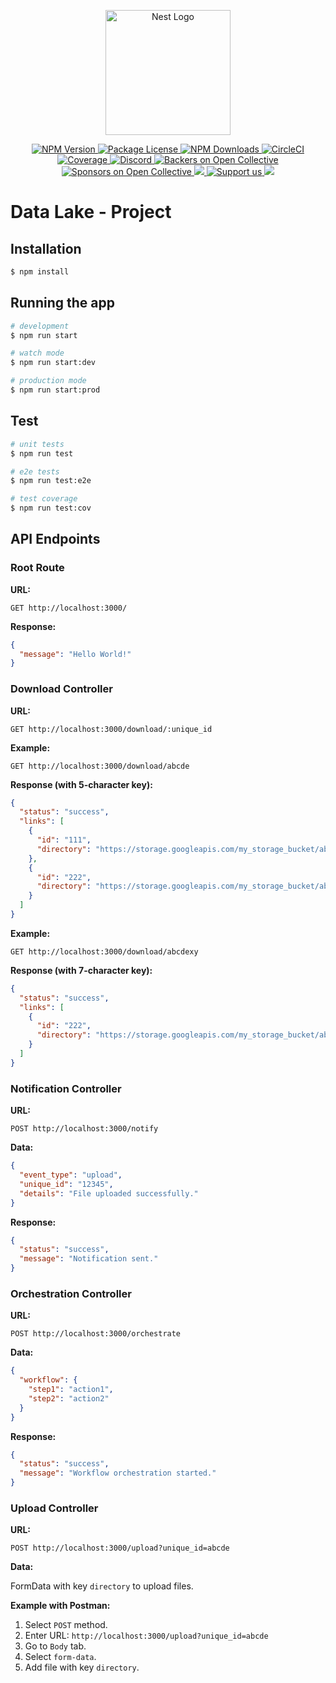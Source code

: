 <p align="center"> 
  <a href="http://nestjs.com/" target="blank"> 
    <img src="https://nestjs.com/img/logo-small.svg" width="200" alt="Nest Logo" /> 
  </a> 
</p> 

<!-- Badges --> 
<p align="center"> 
  <a href="https://www.npmjs.com/~nestjscore" target="_blank">
    <img src="https://img.shields.io/npm/v/@nestjs/core.svg" alt="NPM Version" />
  </a> 
  <a href="https://www.npmjs.com/~nestjscore" target="_blank">
    <img src="https://img.shields.io/npm/l/@nestjs/core.svg" alt="Package License" />
  </a> 
  <a href="https://www.npmjs.com/~nestjscore" target="_blank">
    <img src="https://img.shields.io/npm/dm/@nestjs/common.svg" alt="NPM Downloads" />
  </a> 
  <a href="https://circleci.com/gh/nestjs/nest" target="_blank">
    <img src="https://img.shields.io/circleci/build/github/nestjs/nest/master" alt="CircleCI" />
  </a> 
  <a href="https://coveralls.io/github/nestjs/nest?branch=master" target="_blank">
    <img src="https://coveralls.io/repos/github/nestjs/nest/badge.svg?branch=master#9" alt="Coverage" />
  </a> 
  <a href="https://discord.gg/G7Qnnhy" target="_blank">
    <img src="https://img.shields.io/badge/discord-online-brightgreen.svg" alt="Discord"/>
  </a> 
  <a href="https://opencollective.com/nest#backer" target="_blank">
    <img src="https://opencollective.com/nest/backers/badge.svg" alt="Backers on Open Collective" />
  </a> 
  <a href="https://opencollective.com/nest#sponsor" target="_blank">
    <img src="https://opencollective.com/nest/sponsors/badge.svg" alt="Sponsors on Open Collective" />
  </a> 
  <a href="https://paypal.me/kamilmysliwiec" target="_blank">
    <img src="https://img.shields.io/badge/Donate-PayPal-ff3f59.svg"/>
  </a> 
  <a href="https://opencollective.com/nest#sponsor" target="_blank">
    <img src="https://img.shields.io/badge/Support%20us-Open%20Collective-41B883.svg" alt="Support us">
  </a> 
  <a href="https://twitter.com/nestframework" target="_blank">
    <img src="https://img.shields.io/twitter/follow/nestframework.svg?style=social&label=Follow">
  </a> 
</p>

# Data Lake - Project

## Installation

```bash
$ npm install
```

## Running the app

```bash
# development
$ npm run start

# watch mode
$ npm run start:dev

# production mode
$ npm run start:prod
```

## Test

```bash
# unit tests
$ npm run test

# e2e tests
$ npm run test:e2e

# test coverage
$ npm run test:cov
```

## API Endpoints

### Root Route

**URL:**

```
GET http://localhost:3000/
```

**Response:**

```json
{
  "message": "Hello World!"
}
```

### Download Controller

**URL:**

```
GET http://localhost:3000/download/:unique_id
```

**Example:**

```
GET http://localhost:3000/download/abcde
```

**Response (with 5-character key):**

```json
{
  "status": "success",
  "links": [
    {
      "id": "111",
      "directory": "https://storage.googleapis.com/my_storage_bucket/abcde/kl"
    },
    {
      "id": "222",
      "directory": "https://storage.googleapis.com/my_storage_bucket/abcde/xy"
    }
  ]
}
```

**Example:**

```
GET http://localhost:3000/download/abcdexy
```

**Response (with 7-character key):**

```json
{
  "status": "success",
  "links": [
    {
      "id": "222",
      "directory": "https://storage.googleapis.com/my_storage_bucket/abcde/xy"
    }
  ]
}
```

### Notification Controller

**URL:**

```
POST http://localhost:3000/notify
```

**Data:**

```json
{
  "event_type": "upload",
  "unique_id": "12345",
  "details": "File uploaded successfully."
}
```

**Response:**

```json
{
  "status": "success",
  "message": "Notification sent."
}
```

### Orchestration Controller

**URL:**

```
POST http://localhost:3000/orchestrate
```

**Data:**

```json
{
  "workflow": {
    "step1": "action1",
    "step2": "action2"
  }
}
```

**Response:**

```json
{
  "status": "success",
  "message": "Workflow orchestration started."
}
```

### Upload Controller

**URL:**

```
POST http://localhost:3000/upload?unique_id=abcde
```

**Data:**

FormData with key `directory` to upload files.

**Example with Postman:**

1. Select `POST` method.
2. Enter URL: `http://localhost:3000/upload?unique_id=abcde`
3. Go to `Body` tab.
4. Select `form-data`.
5. Add file with key `directory`.